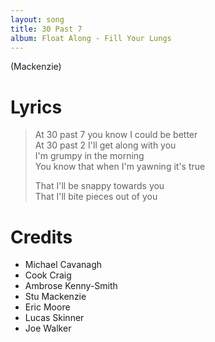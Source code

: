```yaml
---
layout: song
title: 30 Past 7
album: Float Along - Fill Your Lungs
---
```


(Mackenzie)

# Lyrics

> At 30 past 7 you know I could be better  
> At 30 past 2 I'll get along with you  
> I'm grumpy in the morning  
> You know that when I'm yawning it's true  
>  
> That I'll be snappy towards you  
> That I'll bite pieces out of you  

# Credits

* Michael Cavanagh
* Cook Craig
* Ambrose Kenny-Smith
* Stu Mackenzie
* Eric Moore
* Lucas Skinner
* Joe Walker
